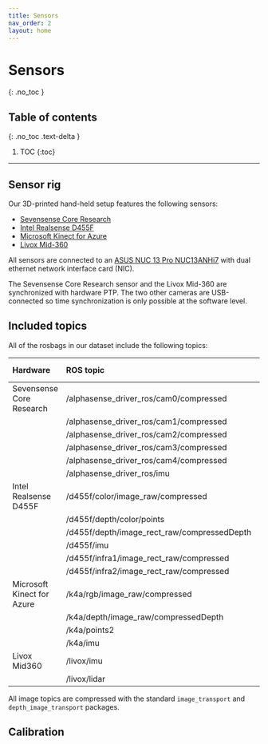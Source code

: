 ```yaml
---
title: Sensors
nav_order: 2
layout: home
---
```


# Sensors
{: .no_toc }

## Table of contents
{: .no_toc .text-delta }

1. TOC
{:toc}

---

## Sensor rig


Our 3D-printed hand-held setup features the following sensors:
- [Sevensense Core Research]
- [Intel Realsense D455F]
- [Microsoft Kinect for Azure]
- [Livox Mid-360]

All sensors are connected to an [ASUS NUC 13 Pro NUC13ANHi7] with dual ethernet network interface card (NIC). 

The Sevensense Core Research sensor and the Livox Mid-360 are synchronized with hardware PTP. The two other cameras are USB-connected so time synchronization is only possible at the software level.

## Included topics

All of the rosbags in our dataset include the following topics:

| Hardware | ROS topic | Message type | Rate (Hz) | 
|:-----------------|:------------------------------|:---|:---|
| Sevensense Core Research           | /alphasense_driver_ros/cam0/compressed | sensor_msgs/CompressedImage | 15 | 
| | /alphasense_driver_ros/cam1/compressed | sensor_msgs/CompressedImage | 15 | 
| | /alphasense_driver_ros/cam2/compressed | sensor_msgs/CompressedImage | 15 | 
| | /alphasense_driver_ros/cam3/compressed | sensor_msgs/CompressedImage | 15 | 
| | /alphasense_driver_ros/cam4/compressed | sensor_msgs/CompressedImage | 15 | 
| | /alphasense_driver_ros/imu | sensor_msgs/Imu | 400 | 
| Intel Realsense D455F | /d455f/color/image_raw/compressed    | sensor_msgs/CompressedImage | 15 | 
| | /d455f/depth/color/points                     | sensor_msgs/PointCloud2    | 15 | 
| | /d455f/depth/image_rect_raw/compressedDepth   | sensor_msgs/CompressedImage| 15 | 
| | /d455f/imu                                    | sensor_msgs/Imu            | 400 | 
| | /d455f/infra1/image_rect_raw/compressed       | sensor_msgs/CompressedImage| 15 | 
| | /d455f/infra2/image_rect_raw/compressed       | sensor_msgs/CompressedImage| 15 |
| Microsoft Kinect for Azure | /k4a/rgb/image_raw/compressed                 | sensor_msgs/CompressedImage| 15 | 
| | /k4a/depth/image_raw/compressedDepth          | sensor_msgs/CompressedImage| 15 |
| | /k4a/points2                                  | sensor_msgs/PointCloud2    | 15 | 
| | /k4a/imu                                      | sensor_msgs/Imu            | 400 |
| Livox Mid360 | /livox/imu                                    | sensor_msgs/Imu           | 400 | 
| | /livox/lidar                                  | livox_ros_driver2/CustomMsg | 10

All image topics are compressed with the standard `image_transport` and `depth_image_transport` packages. 

## Calibration


[Sevensense Core Research]: https://www.sevensense.ai/product/core-research
[Intel Realsense D455F]: https://www.intelrealsense.com/depth-camera-d455f/
[Microsoft Kinect for Azure]: https://learn.microsoft.com/en-us/previous-versions/azure/kinect-dk/
[Livox Mid-360]: https://www.livoxtech.com/mid-360
[ASUS NUC 13 Pro NUC13ANHi7]: https://www.asus.com/displays-desktops/nucs/nuc-mini-pcs/asus-nuc-13-pro/
